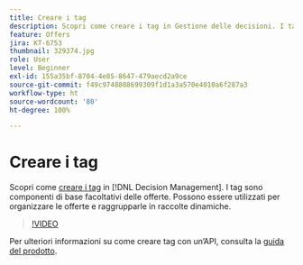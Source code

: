 ```yaml
---
title: Creare i tag
description: Scopri come creare i tag in Gestione delle decisioni. I tag sono componenti di base facoltativi delle offerte.
feature: Offers
jira: KT-6753
thumbnail: 329374.jpg
role: User
level: Beginner
exl-id: 155a35bf-8704-4e85-8647-479aecd2a9ce
source-git-commit: f49c9748808699309f1d1a3a570e4010a6f287a3
workflow-type: ht
source-wordcount: '80'
ht-degree: 100%

---
```


# Creare i tag

Scopri come [creare i tag](https://experienceleague.adobe.com/docs/journey-optimizer/using/offer-decisioniong/create-components/creating-tags.html?lang=it) in [!DNL Decision Management]. I tag sono componenti di base facoltativi delle offerte. Possono essere utilizzati per organizzare le offerte e raggrupparle in raccolte dinamiche.

>[!VIDEO](https://video.tv.adobe.com/v/329374?quality=12&learn=on)

Per ulteriori informazioni su come creare tag con un’API, consulta la [guida del prodotto](https://experienceleague.adobe.com/docs/journey-optimizer/using/offer-decisioniong/api-reference/offers-api/tags/create.html?lang=it).
